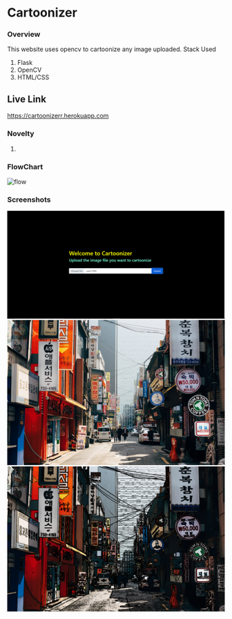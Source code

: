 # Cartoonizer

### Overview
This website uses opencv to cartoonize any image uploaded.
Stack Used
1. Flask
2. OpenCV
3. HTML/CSS

## Live Link
https://cartoonizerr.herokuapp.com

### Novelty
1. 

### FlowChart

![flow](screenshots/flow.png)


### Screenshots

![one](screenshots/img1.PNG)
![one](screenshots/img2.jpg)
![one](screenshots/img3.png)

